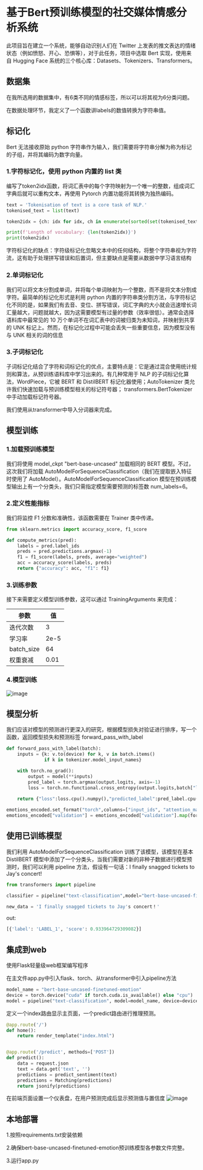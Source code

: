 # 基于Bert预训练模型的社交媒体情感分析系统

此项目旨在建立一个系统，能够自动识别人们在 Twitter 上发表的推文表达的情绪状态（例如愤怒、开心、恐惧等），对于此任务，项目中选取 Bert 实现，使用来自 Hugging Face 系统的三个核心库：Datasets、Tokenizers、Transformers。

## 数据集

在我所选用的数据集中，有6类不同的情感标签，所以可以将其视为6分类问题。

在数据处理环节，我定义了一个函数讲labels的数值转换为字符串值。

## 标记化

Bert 无法接收原始 python 字符串作为输入，我们需要将字符串分解为称为标记的子组，并将其编码为数字向量。

### 1.字符标记化，使用 python 内置的 list 类

编写了token2idx函数，将词汇表中的每个字符映射为一个唯一的整数，组成词汇字典后就可以重构文本，再使用 Pytorch 内置功能将其转换为独热编码。

```python
text = 'Tokenisation of text is a core task of NLP.'
tokenised_text = list(text)

token2idx = {ch: idx for idx, ch in enumerate(sorted(set(tokenised_text)))}

print(f'Length of vocabulary: {len(token2idx)}')
print(token2idx)
```

字符标记化的缺点：字符级标记化忽略文本中的任何结构，将整个字符串视为字符流，这有助于处理拼写错误和后置词，但主要缺点是需要从数据中学习语言结构

### 2.单词标记化

我们可以将文本分割成单词，并将每个单词映射为一个整数，而不是将文本分割成字符。最简单的标记化形式是利用 python 内置的字符串类分割方法，与字符标记化不同的是，如果我们有去音、变位、拼写错误，词汇字典的大小就会迅速增长词汇量越大，问题就越大，因为这需要模型有过量的参数（效率很低）。通常会选择语料库中最常见的 10 万个单词不在词汇表中的词被归类为未知词，并映射到共享的 UNK 标记上。然而，在标记化过程中可能会丢失一些重要信息，因为模型没有与 UNK 相关的词的信息

### 3.子词标记化

子词标记化结合了字符和词标记化的优点，主要特点是：它是通过混合使用统计规则和算法，从预训练语料库中学习出来的。有几种常用于 NLP 的子词标记化算法，WordPiece，它被 BERT 和 DistilBERT 标记化器使用；AutoTokenizer 类允许我们快速加载与预训练模型相关的标记符号器； transformers.BertTokenizer 中手动加载标记符号器。

我们使用从transformer中导入分词器来完成。

## 模型训练

### 1.加载预训练模型

我们将使用 model_ckpt "bert-base-uncased" 加载相同的 BERT 模型。不过，这次我们将加载 AutoModelForSequenceClassification（我们在提取嵌入特征时使用了 AutoModel）。AutoModelForSequenceClassification 模型在预训练模型输出上有一个分类头，我们只需指定模型需要预测的标签数 num_labels=6。

### 2.定义性能指标

我们将监控 F1 分数和准确性，该函数需要在 Trainer 类中传递。

```python
from sklearn.metrics import accuracy_score, f1_score

def compute_metrics(pred):
    labels = pred.label_ids
    preds = pred.predictions.argmax(-1)
    f1 = f1_score(labels, preds, average="weighted")
    acc = accuracy_score(labels, preds)
    return {"accuracy": acc, "f1": f1}
```

### 3.训练参数

接下来需要定义模型训练参数，这可以通过 TrainingArguments 来完成：



| 参数       | 值   |
| ---------- | ---- |
| 迭代次数   | 3    |
| 学习率     | 2e-5 |
| batch_size | 64   |
| 权重衰减   | 0.01 |

### 4.模型训练

![image](https://github.com/user-attachments/assets/3ded7fcc-b93c-420f-8420-f605e398f484)


## 模型分析

我们应该对模型的预测进行更深入的研究，根据模型损失对验证进行排序，写一个函数，返回模型损失和预测标签 forward_pass_with_label

```python
def forward_pass_with_label(batch):
    inputs = {k: v.to(device) for k, v in batch.items()
              if k in tokenizer.model_input_names}

    with torch.no_grad():
        output = model(**inputs)
        pred_label = torch.argmax(output.logits, axis=-1)
        loss = torch.nn.functional.cross_entropy(output.logits,batch["label"].to(device),reduction="none")
        
    return {"loss":loss.cpu().numpy(),"predicted_label":pred_label.cpu().numpy()}

emotions_encoded.set_format("torch",columns=["input_ids", "attention_mask", "label"])
emotions_encoded["validation"] = emotions_encoded["validation"].map(forward_pass_with_label,batched=True,batch_size=16)
```

## 使用已训练模型

我们利用 AutoModelForSequenceClassification 训练了该模型，该模型在基本 DistilBERT 模型中添加了一个分类头，当我们需要对新的非种子数据进行模型预测时，我们可以利用 pipeline 方法，假设有一句话：I finally snagged tickets to Jay's concert!

```python
from transformers import pipeline

classifier = pipeline("text-classification",model="bert-base-uncased-finetuned-emotion")

new_data = 'I finally snagged tickets to Jay's concert！'
```
out:
```python
[{'label': 'LABEL_1', 'score': 0.933964729309082}]
```

## 集成到web

使用Flask轻量级web框架编写程序

在主文件app.py中引入flask、torch、从transformer中引入pipeline方法

```python
model_name = "bert-base-uncased-finetuned-emotion"
device = torch.device("cuda" if torch.cuda.is_available() else "cpu")
model = pipeline("text-classification", model=model_name, device=device)
```

定义一个index路由显示主页面，一个predict路由进行推理预测。

```python
@app.route('/')
def home():
    return render_template("index.html")


@app.route('/predict', methods=['POST'])
def predict():
    data = request.json
    text = data.get('text', '')
    predictions = predict_sentiment(text)
    predictions = Matching(predictions)
    return jsonify(predictions)
```

在前端页面设置一个仪表盘，在用户预测完成后显示预测值与置信度
![image](https://github.com/user-attachments/assets/5f3e2469-9679-44c8-a561-6c9c286e3002)


## 本地部署

1.按照requirements.txt安装依赖

2.确保bert-base-uncased-finetuned-emotion预训练模型各参数文件完整。

3.运行app.py
